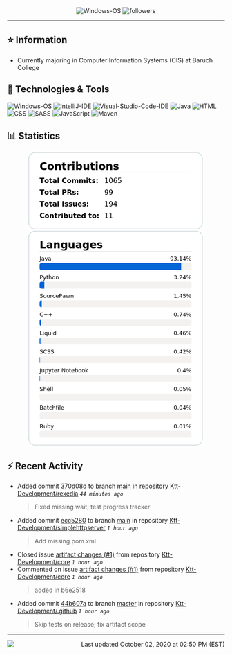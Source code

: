 <div align="center">
    <img 
        src="https://img.shields.io/badge/OS-Windows-informational?style=for-the-badge&color=3278be"
        alt="Windows-OS">
    <img 
        src="https://img.shields.io/github/followers/katsute?color=3278be&style=for-the-badge"
        alt="followers">
</div>

<hr>

## ⭐ Information

 - Currently majoring in Computer Information Systems (CIS) at Baruch College

## 🔧 Technologies & Tools

<img 
    src="https://img.shields.io/badge/OS-Windows-informational?style=flat-square&color=3278be"
    alt="Windows-OS">
<img 
    src="https://img.shields.io/badge/Editor-IntelliJ_IDEA-informational?style=flat-square&logo=intellij-idea&logoColor=white&color=3278be"
    alt="IntelliJ-IDE">
<img 
    src="https://img.shields.io/badge/Editor-Visual_Studio_Code-informational?style=flat-square&logo=Visual-Studio-Code&logoColor=white&color=3278be"
    alt="Visual-Studio-Code-IDE">
<img 
    src="https://img.shields.io/badge/Code-Java-informational?style=flat-square&logo=java&logoColor=white&color=3278be"
    alt="Java">
<img 
    src="https://img.shields.io/badge/Code-HTML-informational?style=flat-square&logo=html5&logoColor=white&color=3278be"
    alt="HTML">
<img 
    src="https://img.shields.io/badge/Code-CSS-informational?style=flat-square&logo=css-wizardry&logoColor=white&color=3278be"
    alt="CSS">
<img 
    src="https://img.shields.io/badge/Code-SASS-informational?style=flat-square&logo=sass&logoColor=white&color=3278be"
    alt="SASS">
<img 
    src="https://img.shields.io/badge/Code-JavaScript-informational?style=flat-square&logo=javascript&logoColor=white&color=3278be"
    alt="JavaScript">
<img 
    src="https://img.shields.io/badge/Tools-Maven-informational?style=flat-square&logo=apache-maven&logoColor=white&color=3278be"
    alt="Maven">

## 📊 Statistics
<div align="center">
    <a href="https://github.com/Katsute/">
        <img src="https://github.com/Katsute/Katsute/blob/main/contributions.png">
    </a>
    <a href="https://github.com/Katsute/">
        <img src="https://github.com/Katsute/Katsute/blob/main/languages.png">
    </a>
</div>

## ⚡ Recent Activity

 - Added commit [370d08d](https://github.com/Ktt-Development/rexedia/commit/370d08d8760df7cb4aeaf86c6021844b5d01dd60) to branch [main](https://github.com/Ktt-Development/rexedia/tree/main) in repository [Ktt-Development/rexedia](https://github.com/Ktt-Development/rexedia)  *`44 minutes ago`*
   > Fixed missing wait; test progress tracker
 - Added commit [ecc5280](https://github.com/Ktt-Development/simplehttpserver/commit/ecc52801635d7d3fb297a4abc71b58d9a5a26e90) to branch [main](https://github.com/Ktt-Development/simplehttpserver/tree/main) in repository [Ktt-Development/simplehttpserver](https://github.com/Ktt-Development/simplehttpserver)  *`1 hour ago`*
   > Add missing pom.xml
 - Closed issue [artifact changes (#1)](https://github.com/Ktt-Development/core/issues/1) from repository [Ktt-Development/core](https://github.com/Ktt-Development/core)  *`1 hour ago`*
 - Commented on issue [artifact changes (#1)](https://github.com/Ktt-Development/core/issues/1#issuecomment-702847591) from repository [Ktt-Development/core](https://github.com/Ktt-Development/core)  *`1 hour ago`*
   > added in b6e2518
 - Added commit [44b607a](https://github.com/Ktt-Development/.github/commit/44b607a63ee49464999b19798cb9224b822ec9d3) to branch [master](https://github.com/Ktt-Development/.github/tree/master) in repository [Ktt-Development/.github](https://github.com/Ktt-Development/.github)  *`1 hour ago`*
   > Skip tests on release; fix artifact scope

---
<img align="left" src="https://github.com/Katsute/Katsute/workflows/Update%20README.md/badge.svg"><p align="right">Last updated October 02, 2020 at 02:50 PM (EST)</p>
